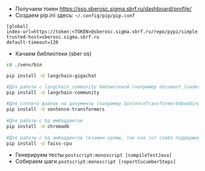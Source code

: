 * Получаем токен https://sso.sberosc.sigma.sbrf.ru/dashboard/profile/
*  Создаем pip.ini здесь: `~/.config/pip/pip.conf`

```asciidoc
[global]
index-url=https://token:<TOKEN>@sberosc.sigma.sbrf.ru/repo/pypi/simple
trusted-host=sberosc.sigma.sbrf.ru
default-timeout=120
```

* Качаем библиотеки (sber os)

```bash
cd ./venv/bin
```

```bash
pip install -U langchain-gigachat

#Для работы с langchain_community библиотекой (например document_loaders)
pip install -U langchain-community
 
#Для слплита файлов на документы (например SentenceTransformerEmbeddings)
pip install -U sentence-transformers
 
#Для работы с бд ембеддингов
pip install -U chromadb
 
#Для работы с бд ембеддингов (взамен хромы, так как тот слабо поддерживается и не работает нормально)
pip install -U faiss-cpu
```

* Генерируем тесты `postscript:monoscript [compileTestJava]` 
* Собираем шаги `postscript:monoscript [reportCucumberSteps]`